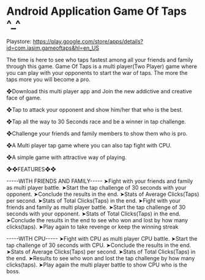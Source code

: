 # Android Application Game Of Taps ^_^

Playstore: https://play.google.com/store/apps/details?id=com.iasim.gameoftaps&hl=en_US

The time is here to see who taps fastest among all your friends and family through this game. Game Of Taps is a multi player(Two Player) game where you can play with your opponents to start the war of taps. The more the taps more you will become a pro.

❖Download this multi player app and Join the new addictive and creative face of game.

❖Tap to attack your opponent and show him/her that who is the best.

❖Tap all the way to 30 Seconds race and be a winner in tap challenge.

❖Challenge your friends and family members to show them who is pro.

❖A Multi player tap game where you can also tap fight with CPU.

❖A simple game with attractive way of playing.

❖❖FEATURES❖❖

-----WITH FRIENDS AND FAMILY-----
➤Fight with your friends and family as multi player battle.
➤Start the tap challenge of 30 seconds with your opponent.
➤Conclude the results in the end.
➤Stats of Average Clicks(Taps) per second.
➤Stats of Total Clicks(Taps) in the end.
➤Fight with your friends and family as multi player battle.
➤Start the tap challenge of 30 seconds with your opponent.
➤Stats of Total Clicks(Taps) in the end.
➤Conclude the results in the end to see who won and lost by how many clicks(taps).
➤Play again to take revenge or keep the winning streak

-----WITH CPU-----
➤Fight with CPU as multi player CPU battle.
➤Start the tap challenge of 30 seconds with CPU.
➤Conclude the results in the end.
➤Stats of Average Clicks(Taps) per second.
➤Stats of Total Clicks(Taps) in the end.
➤Results to see who won and lost the tap challenge by how many clicks(taps).
➤Play again the multi player battle to show CPU who is the boss.
